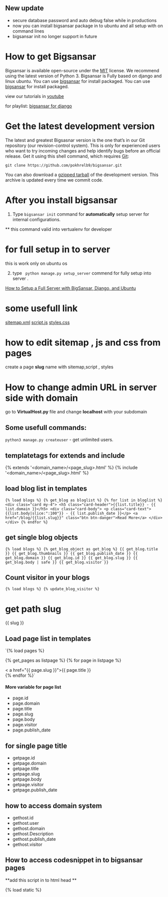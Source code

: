 ## New update
* secure database password and auto debug false while in productions
* now you can install bigsansar package in to ubuntu and all setup with on command lines 
* bigsansar init no longer support in future 


 
# How to get Bigsansar

Bigsansar is available open-source under the [MIT](https://en.wikipedia.org/wiki/MIT_License) license. We recommend using the latest version of Python 3.
Bigsansar is Fully based on django and linux ubuntu.  You can use [bigsansar](https://bigsansar.com) for install packaged.
You can use
[bigsansar](https://bigsansar.com)
for install packaged.

view our tutorials in
[youtube](https://youtube.com/bigsansar)

for playlist:
[bigsansar for django](https://www.youtube.com/playlist?list=PLqdXqRSrD-LC6i7YQAaqB57FaCfWEZkth)




# Get the latest development version



The latest and greatest Bigsasnar version is the one that’s in our Git repository (our revision-control system). This is only for experienced users who want to try incoming changes and help identify bugs before an official release. Get it using this shell command, which requires [Git](https://https://git-scm.com/):

`git clone https://github.com/pokhrelb9/bigsansar.git`

You can also download a [gzipped tarball](https://https://pypi.org/project/Bigsansar/#files) of the development version. This archive is updated every time we commit code.


# After you install bigsansar
1) Type `bigsansar init` command for **automatically** setup server for internal configurations.

** this command valid into vertualenv for developer 

# for full setup in to server 

this is work only on ubuntu os 

2) type ` python manage.py setup_server` commend for fully setup into server .

[How to Setup a Full Server with BigSansar, Django, and Ubuntu
](https://youtu.be/iEmI0HO_U0E)

# some usefull link 
[sitemap.xml](http://localhost/sitemap.xml)
[script.js](http://localhost/script.js)
[styles.css](http://localhost/styles.css)

# how to edit sitemap , js and css from pages

create a page **slug** name with sitemap,script , styles


# How to change admin URL in server side with domain 
go to **VirtualHost.py** file and change **localhost** with your subdomain 
## Some usefull commands:

`python3 manage.py createuser` - get unlimited users.

## templatetags for extends and include 

{% extends '<domain_name>/<page_slug>.html' %}
{% include '<domain_name>/<page_slug>.html' %}



## load blog list in templates

`{% load blogs %}
{% get_blog as bloglist %}
          {% for list in bloglist %}
          <div class="card my-4">
                <h5 class="card-header">{{list.title}} - {{ list.domain }}</h5>
            <div class="card-body">
                <p class="card-text"> {{list.body|slice:":100"}} - {{ list.publish_date }}</p>
                <a href="/blog/{{list.slug}}"
                   class="btn btn-danger">Read More</a>
            </div>
          </div>
          {% endfor %}`


## get single blog objects

`{% load blogs %}
{% get_blog_object as get_blog %}
{{ get_blog.title }}
{{ get_blog.thumbnails }}
{{ get_blog.publish_date }}
{{ get_blog.domain }}
{{ get_blog.id }}
{{ get_blog.slug }}
{{ get_blog.body | safe }}
{{ get_blog.visitor }}
`

## Count visitor in your blogs
`{% load blogs %}
{% update_blog_visitor %}`

# get path slug 
{{ slug }}

## Load page list in templates

`{% load pages %}

{% get_pages  as listpage %}
{% for page in listpage %}
<div>
    < a href="{{ page.slug }}">{{ page.title }}</a>
</div>
{% endfor %}`


#### More variable for **page** list
* page.id
* page.domain
* page.title
* page.slug
* page.body
* page.visitor
* page.publish_date


## for single page title
* getpage.id
* getpage.domain
* getpage.title
* getpage.slug
* getpage.body
* getpage.visitor
* getpage.publish_date


## how to access domain system

* gethost.id
* gethost.user
* gethost.domain
* gethost.Description
* gethost.publish_date
* gethost.visitor


## How to access codesnippet in to bigsansar pages

**add this script in to html head **

{% load static %}
<script type="text/javascript" src="{% static 'ckeditor/ckeditor-init.js' %}"></script>
<script type="text/javascript" src="{% static  'ckeditor/ckeditor/ckeditor.js' %}"></script>
<link rel="stylesheet" href="{% static 'ckeditor/ckeditor/plugins/codesnippet/lib/highlight/styles/default.css' %}"/>
<script src="{% static 'ckeditor/ckeditor/plugins/codesnippet/lib/highlight/highlight.pack.js' %}"></script>
<script>hljs.initHighlightingOnLoad();</script>